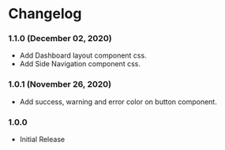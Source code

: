 # Changelog

### 1.1.0 (December 02, 2020)
* Add Dashboard layout component css.
* Add Side Navigation component css.

### 1.0.1 (November 26, 2020)
* Add success, warning and error color on button component.

### 1.0.0
* Initial Release